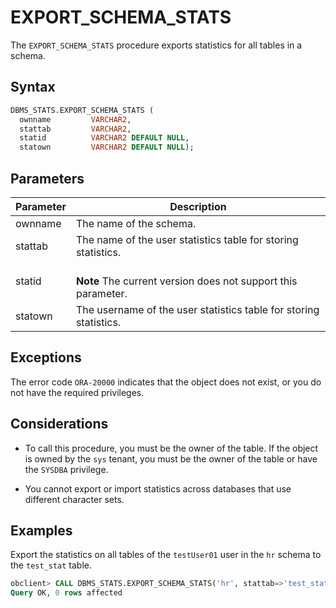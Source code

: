 # EXPORT_SCHEMA_STATS

The `EXPORT_SCHEMA_STATS` procedure exports statistics for all tables in a schema.

## Syntax

```sql
DBMS_STATS.EXPORT_SCHEMA_STATS (
  ownname         VARCHAR2,
  stattab         VARCHAR2,
  statid          VARCHAR2 DEFAULT NULL,
  statown         VARCHAR2 DEFAULT NULL);
```

## Parameters

| Parameter | Description                                                            |
|-----------|------------------------------------------------------------------------|
| ownname   | The name of the schema.                                                |
| stattab   | The name of the user statistics table for storing statistics.          |
| statid    | <br>**Note** The current version does not support this parameter.</br> |
| statown   | The username of the user statistics table for storing statistics.      |


## Exceptions

The error code `ORA-20000` indicates that the object does not exist, or you do not have the required privileges.

## Considerations

* To call this procedure, you must be the owner of the table. If the object is owned by the `sys` tenant, you must be the owner of the table or have the `SYSDBA` privilege.

* You cannot export or import statistics across databases that use different character sets.

## Examples

Export the statistics on all tables of the `testUser01` user in the `hr` schema to the `test_stat` table.

```sql
obclient> CALL DBMS_STATS.EXPORT_SCHEMA_STATS('hr', stattab=>'test_stat', statown=>'testUser01');
Query OK, 0 rows affected
```
